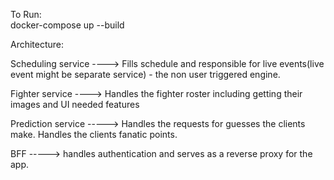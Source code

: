 To Run: <br>
docker-compose up --build

Architecture:

Scheduling service ----> Fills schedule and responsible for live events(live event might be separate service) - the non user triggered engine.

Fighter service ----> Handles the fighter roster including getting their images and UI needed features

Prediction service -----> Handles the requests for guesses the clients make. Handles the clients fanatic points.

BFF -----> handles authentication and serves as a reverse proxy for the app.